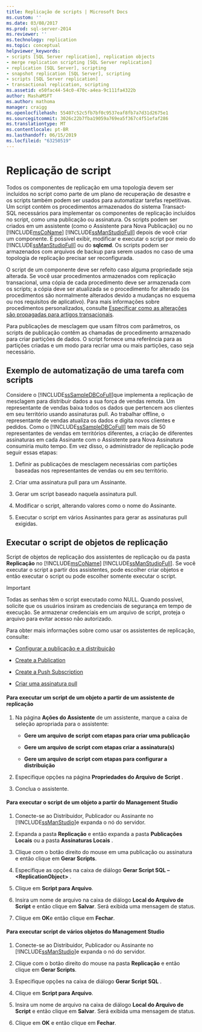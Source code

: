 ```yaml
---
title: Replicação de scripts | Microsoft Docs
ms.custom: ''
ms.date: 03/08/2017
ms.prod: sql-server-2014
ms.reviewer: ''
ms.technology: replication
ms.topic: conceptual
helpviewer_keywords:
- scripts [SQL Server replication], replication objects
- merge replication scripting [SQL Server replication]
- replication [SQL Server], scripting
- snapshot replication [SQL Server], scripting
- scripts [SQL Server replication]
- transactional replication, scripting
ms.assetid: e50fac44-54c0-470c-a4ea-9c111fa4322b
author: MashaMSFT
ms.author: mathoma
manager: craigg
ms.openlocfilehash: 55407c52c5fb7bf0c9537eaf8fb7a7d31d2675e1
ms.sourcegitcommit: 3026c22b7fba19059a769ea5f367c4f51efaf286
ms.translationtype: MT
ms.contentlocale: pt-BR
ms.lasthandoff: 06/15/2019
ms.locfileid: "63250519"
---
```

# <a name="scripting-replication"></a>Replicação de script
  Todos os componentes de replicação em uma topologia devem ser incluídos no script como parte de um plano de recuperação de desastre  e os scripts também podem ser usados para automatizar tarefas repetitivas. Um script contém os procedimentos armazenados do sistema Transact-SQL necessários para implementar os componentes de replicação incluídos no script, como uma publicação ou assinatura. Os scripts podem ser criados em um assistente (como o Assistente para Nova Publicação) ou no [!INCLUDE[msCoName](../../includes/msconame-md.md)] [!INCLUDE[ssManStudioFull](../../includes/ssmanstudiofull-md.md)] depois de você criar um componente. É possível exibir, modificar e executar o script por meio do [!INCLUDE[ssManStudioFull](../../includes/ssmanstudiofull-md.md)] ou do **sqlcmd**. Os scripts podem ser armazenados com arquivos de backup para serem usados no caso de uma topologia de replicação precisar ser reconfigurada.  
  
 O script de um componente deve ser refeito caso alguma propriedade seja alterada. Se você usar procedimentos armazenados com replicação transacional, uma cópia de cada procedimento deve ser armazenada com os scripts; a cópia deve ser atualizada se o procedimento for alterado (os procedimentos são normalmente alterados devido a mudanças no esquema ou nos requisitos de aplicativo). Para mais informações sobre procedimentos personalizados, consulte [Especificar como as alterações são propagadas para artigos transacionais](transactional/transactional-articles-specify-how-changes-are-propagated.md).  
  
 Para publicações de mesclagem que usam filtros com parâmetros, os scripts de publicação contêm as chamadas de procedimento armazenado para criar partições de dados. O script fornece uma referência para as partições criadas e um modo para recriar uma ou mais partições, caso seja necessário.  
  
## <a name="example-of-automating-a-task-with-scripts"></a>Exemplo de automatização de uma tarefa com scripts  
 Considere o [!INCLUDE[ssSampleDBCoFull](../../includes/sssampledbcofull-md.md)]que implementa a replicação de mesclagem para distribuir dados a sua força de vendas remota. Um representante de vendas baixa todos os dados que pertencem aos clientes em seu território usando assinaturas pull. Ao trabalhar offline, o representante de vendas atualiza os dados e digita novos clientes e pedidos. Como o [!INCLUDE[ssSampleDBCoFull](../../includes/sssampledbcofull-md.md)] tem mais de 50 representantes de vendas em territórios diferentes, a criação de diferentes assinaturas em cada Assinante com o Assistente para Nova Assinatura consumiria muito tempo. Em vez disso, o administrador de replicação pode seguir essas etapas:  
  
1.  Definir as publicações de mesclagem necessárias com partições baseadas nos representantes de vendas ou em seu território.  
  
2.  Criar uma assinatura pull para um Assinante.  
  
3.  Gerar um script baseado naquela assinatura pull.  
  
4.  Modificar o script, alterando valores como o nome do Assinante.  
  
5.  Executar o script em vários Assinantes para gerar as assinaturas pull exigidas.  
  
## <a name="script-replication-objects"></a>Executar o script de objetos de replicação  
 Script de objetos de replicação dos assistentes de replicação ou da pasta **Replicação** no [!INCLUDE[msCoName](../../includes/msconame-md.md)] [!INCLUDE[ssManStudioFull](../../includes/ssmanstudiofull-md.md)]. Se você executar o script a partir dos assistentes, pode escolher criar objetos e então executar o script ou pode escolher somente executar o script.  
  
> [!IMPORTANT]  
>  Todas as senhas têm o script executado como NULL. Quando possível, solicite que os usuários insiram as credenciais de segurança em tempo de execução. Se armazenar credenciais em um arquivo de script, proteja o arquivo para evitar acesso não autorizado.  
  
 Para obter mais informações sobre como usar os assistentes de replicação, consulte:  
  
-   [Configurar a publicação e a distribuição](configure-publishing-and-distribution.md)  
  
-   [Create a Publication](publish/create-a-publication.md)  
  
-   [Create a Push Subscription](create-a-push-subscription.md)  
  
-   [Criar uma assinatura pull](create-a-pull-subscription.md)  
  
#### <a name="to-script-an-object-from-a-replication-wizard"></a>Para executar um script de um objeto a partir de um assistente de replicação  
  
1.  Na página **Ações do Assistente** de um assistente, marque a caixa de seleção apropriada para o assistente:  
  
    -   **Gere um arquivo de script com etapas para criar uma publicação**  
  
    -   **Gere um arquivo de script com etapas criar a assinatura(s)**  
  
    -   **Gere um arquivo de script com etapas para configurar a distribuição**  
  
2.  Especifique opções na página **Propriedades do Arquivo de Script** .  
  
3.  Conclua o assistente.  
  
#### <a name="to-script-an-object-from-management-studio"></a>Para executar o script de um objeto a partir do Management Studio  
  
1.  Conecte-se ao Distribuidor, Publicador ou Assinante no [!INCLUDE[ssManStudio](../../includes/ssmanstudio-md.md)]e expanda o nó do servidor.  
  
2.  Expanda a pasta **Replicação** e então expanda a pasta **Publicações Locais** ou a pasta **Assinaturas Locais** .  
  
3.  Clique com o botão direito do mouse em uma publicação ou assinatura e então clique em **Gerar Scripts**.  
  
4.  Especifique as opções na caixa de diálogo **Gerar Script SQL – \<ReplicationObject>** .  
  
5.  Clique em **Script para Arquivo**.  
  
6.  Insira um nome de arquivo na caixa de diálogo **Local do Arquivo de Script** e então clique em **Salvar**. Será exibida uma mensagem de status.  
  
7.  Clique em **OK**e então clique em **Fechar**.  
  
#### <a name="to-script-multiple-objects-from-management-studio"></a>Para executar script de vários objetos do Management Studio  
  
1.  Conecte-se ao Distribuidor, Publicador ou Assinante no [!INCLUDE[ssManStudio](../../includes/ssmanstudio-md.md)]e expanda o nó do servidor.  
  
2.  Clique com o botão direito do mouse na pasta **Replicação** e então clique em **Gerar Scripts**.  
  
3.  Especifique opções na caixa de diálogo **Gerar Script SQL** .  
  
4.  Clique em **Script para Arquivo**.  
  
5.  Insira um nome de arquivo na caixa de diálogo **Local do Arquivo de Script** e então clique em **Salvar**. Será exibida uma mensagem de status.  
  
6.  Clique em **OK** e então clique em **Fechar**.  
  
  
